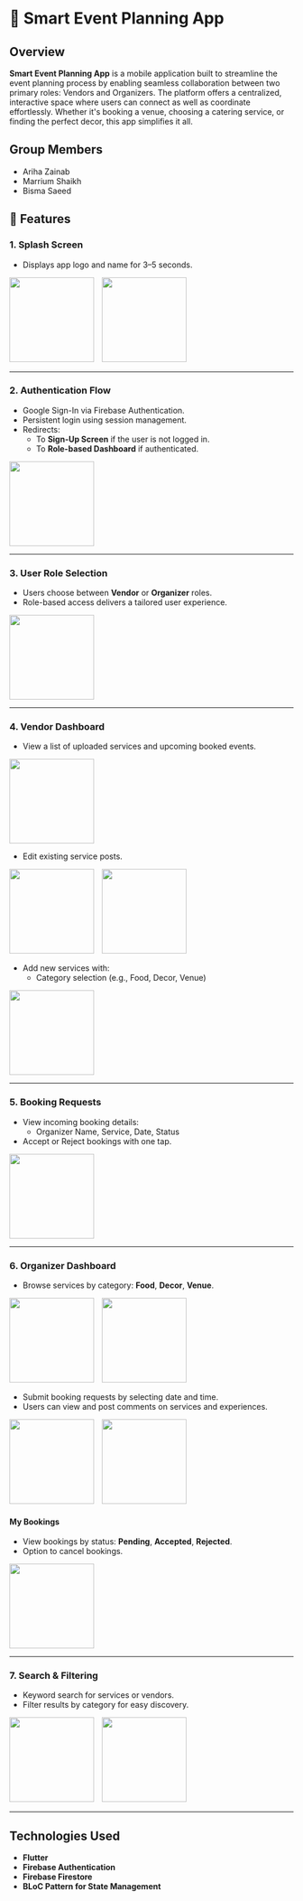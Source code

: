 # 📅 Smart Event Planning App

## Overview
**Smart Event Planning App** is a mobile application built to streamline the event planning process by enabling seamless collaboration between two primary roles: Vendors and Organizers. The platform offers a centralized, interactive space where users can connect as well as coordinate effortlessly. Whether it's booking a venue, choosing a catering service, or finding the perfect decor, this app simplifies it all.

## Group Members
- Ariha Zainab
- Marrium Shaikh
- Bisma Saeed
  
## 🚀 Features

### 1. Splash Screen
- Displays app logo and name for 3–5 seconds.

<div>
  <img src="screenshots/ss1.png" width="150" style="margin-right: 10px;"/>
  <img src="screenshots/ss2.png" width="150"/>
</div>

---

### 2. Authentication Flow
- Google Sign-In via Firebase Authentication.
- Persistent login using session management.
- Redirects:
  - To **Sign-Up Screen** if the user is not logged in.
  - To **Role-based Dashboard** if authenticated.

<img src="screenshots/ss3.png" width="150"/>

---

### 3. User Role Selection
- Users choose between **Vendor** or **Organizer** roles.
- Role-based access delivers a tailored user experience.

<img src="screenshots/ss4.png" width="150"/>

---

### 4. Vendor Dashboard
- View a list of uploaded services and upcoming booked events.

<img src="screenshots/ss12.png" width="150"/>

- Edit existing service posts.

<div>
  <img src="screenshots/ss13.png" width="150" style="margin-right: 10px;"/>
  <img src="screenshots/ss133.png" width="150"/>
</div>

- Add new services with:
  - Category selection (e.g., Food, Decor, Venue)

<img src="screenshots/ss14.png" width="150"/>

---

### 5. Booking Requests
- View incoming booking details:
  - Organizer Name, Service, Date, Status
- Accept or Reject bookings with one tap.

<img src="screenshots/ss15.png" width="150"/>

---

### 6. Organizer Dashboard
- Browse services by category: **Food**, **Decor**, **Venue**.

<div>
  <img src="screenshots/ss5.png" width="150" style="margin-right: 10px;"/>
  <img src="screenshots/ss6.png" width="150"/>
</div>

- Submit booking requests by selecting date and time.
- Users can view and post comments on services and experiences.

<div>
  <img src="screenshots/ss10.png" width="150" style="margin-right: 10px;"/>
  <img src="screenshots/ss11.png" width="150"/>
</div>

#### My Bookings
- View bookings by status: **Pending**, **Accepted**, **Rejected**.
- Option to cancel bookings.

<img src="screenshots/ss7.png" width="150"/>

---

### 7. Search & Filtering
- Keyword search for services or vendors.
- Filter results by category for easy discovery.

<div>
  <img src="screenshots/ss8.png" width="150" style="margin-right: 10px;"/>
  <img src="screenshots/ss9.png" width="150"/>
</div>

---

## Technologies Used
- **Flutter**
- **Firebase Authentication**
- **Firebase Firestore**
- **BLoC Pattern for State Management**
